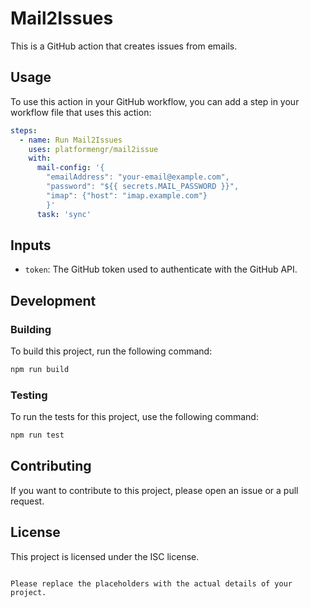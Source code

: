 
# Mail2Issues

This is a GitHub action that creates issues from emails.

## Usage

To use this action in your GitHub workflow, you can add a step in your workflow file that uses this action:

```yaml
steps:
  - name: Run Mail2Issues
    uses: platformengr/mail2issue
    with:
      mail-config: '{
        "emailAddress": "your-email@example.com", 
        "password": "${{ secrets.MAIL_PASSWORD }}", 
        "imap": {"host": "imap.example.com"}
        }'
      task: 'sync'
```

## Inputs

- `token`: The GitHub token used to authenticate with the GitHub API.

## Development

### Building

To build this project, run the following command:

```sh
npm run build
```

### Testing

To run the tests for this project, use the following command:

```sh
npm run test
```

## Contributing

If you want to contribute to this project, please open an issue or a pull request.

## License

This project is licensed under the ISC license.
```

Please replace the placeholders with the actual details of your project.